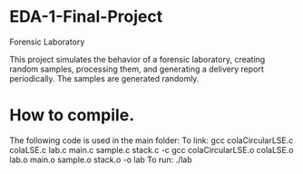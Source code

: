 # EDA-1-Final-Project
Forensic Laboratory

This project simulates the behavior of a forensic laboratory, creating random samples, processing them, and generating a delivery report periodically.
The samples are generated randomly.

# How to compile.
The following code is used in the main folder:
To link:
gcc colaCircularLSE.c colaLSE.c lab.c main.c sample.c stack.c -c
gcc colaCircularLSE.o colaLSE.o lab.o main.o sample.o stack.o -o lab
To run:
./lab